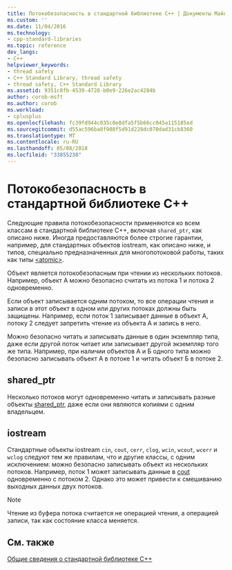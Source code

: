```yaml
---
title: Потокобезопасность в стандартной библиотеке C++ | Документы Майкрософт
ms.custom: ''
ms.date: 11/04/2016
ms.technology:
- cpp-standard-libraries
ms.topic: reference
dev_langs:
- C++
helpviewer_keywords:
- thread safety
- C++ Standard Library, thread safety
- thread safety, C++ Standard Library
ms.assetid: 9351c8fb-4539-4728-b0e9-226e2ac4284b
author: corob-msft
ms.author: corob
ms.workload:
- cplusplus
ms.openlocfilehash: fc39fd944c035c0e8dfa5f5b66cc045a115185ed
ms.sourcegitcommit: d55ac596ba8f908f5d91d228dc070dad31cb8360
ms.translationtype: MT
ms.contentlocale: ru-RU
ms.lasthandoff: 05/08/2018
ms.locfileid: "33855238"
---
```

# <a name="thread-safety-in-the-c-standard-library"></a>Потокобезопасность в стандартной библиотеке C++

Следующие правила потокобезопасности применяются ко всем классам в стандартной библиотеке C++, включая `shared_ptr`, как описано ниже.  Иногда предоставляются более строгие гарантии, например, для стандартных объектов iostream, как описано ниже, и типов, специально предназначенных для многопотоковой работы, таких как типы [\<atomic>](../standard-library/atomic.md).

Объект является потокобезопасным при чтении из нескольких потоков. Например, объект А можно безопасно считать из потока 1 и потока 2 одновременно.

Если объект записывается одним потоком, то все операции чтения и записи в этот объект в одном или других потоках должны быть защищены. Например, если поток 1 записывает данные в объект А, потоку 2 следует запретить чтение из объекта А и запись в него.

Можно безопасно читать и записывать данные в один экземпляр типа, даже если другой поток читает или записывает другой экземпляр того же типа. Например, при наличии объектов А и Б одного типа можно безопасно записывать объект А в потоке 1 и читать объект Б в потоке 2.

## <a name="sharedptr"></a>shared_ptr

Несколько потоков могут одновременно читать и записывать разные объекты [shared_ptr](../standard-library/shared-ptr-class.md), даже если они являются копиями с одним владельцем.

## <a name="iostream"></a>iostream

Стандартные объекты iostream `cin`, `cout`, `cerr`, `clog`, `wcin`, `wcout`, `wcerr` и `wclog` следуют тем же правилам, что и другие классы, с одним исключением: можно безопасно записывать объект из нескольких потоков. Например, поток 1 может записывать данные в [cout](../standard-library/iostream.md#cout) одновременно с потоком 2. Однако это может привести к смешиванию выходных данных двух потоков.

> [!NOTE]
> Чтение из буфера потока считается не операцией чтения, а операцией записи, так как состояние класса меняется.

## <a name="see-also"></a>См. также

[Общие сведения о стандартной библиотеке C++](../standard-library/cpp-standard-library-overview.md)<br/>
